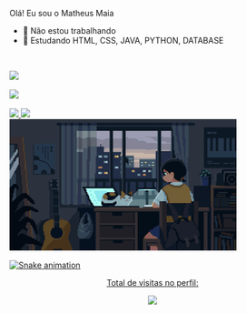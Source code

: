 Olá! Eu sou o Matheus Maia

- 🔭 Não estou trabalhando
- 🌱 Estudando HTML, CSS, JAVA, PYTHON, DATABASE

 </br>
  
  <a href="https://www.instagram.com/leromayamdm/" target="_blank"><img src="https://img.shields.io/badge/-Instagram-%23E4405?style=for-the-badge&logo=instagram&logoColor=white" target="_blank"></a>
  </br>
  
  <a href="https://www.linkedin.com/in/matheus-maia-ba982a266/" target="_blank"><img src="https://img.shields.io/badge/-LinkedIn-%230077B5?style=for-the-badge&logo=linkedin&logoColor=white" target="_blank"></a>
  <div>
  
  <a href="https://github.com/leromayagg/leromayagg">
  <img height="180em" src="https://github-readme-stats.vercel.app/api?username=leromayagg&show_icons=true&theme=github_dark&include_all_commits=true&count_private=true"/>
  <img height="180em" src="https://github-readme-stats.vercel.app/api/top-langs/?username=leromayagg&layout=compact&langs_count=7&theme=github_dark"/>
</div>
  
  <div>
   
  <img src="./original.gif">
    
  ![Snake animation](https://github.com/RickFernandez/pamellafernandes/blob/output/github-contribution-grid-snake.svg)



  <div align="center">
    <p>Total de visitas no perfil:</p>
    <p>
        <img src="https://profile-counter.glitch.me/leromayagg/count.svg"/>
    </p>
  </div>

  </div>
